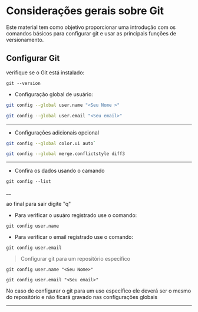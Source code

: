 # Considerações gerais sobre Git #

Este material tem como objetivo proporcionar uma introdução com os comandos básicos para configurar git e usar as príncipais funções de versionamento.

## Configurar Git ##

verifique se o Git está instalado:

`git --version`

- Configuração global de usuário:

```bash
git config --global user.name "<Seu Nome >"

git config --global user.email "<Seu email>"
```

---

- Configurações adicionais opcional

```bash
git config --global color.ui auto`

git config --global merge.conflictstyle diff3
```

---

- Confira os dados usando o camando

`git config --list`

__

ao final para sair digite "q"

- Para verificar o usuáro registrado use o comando:

`git config user.name`

- Para verificar o email registrado use o comando:

`git config user.email`

> Configurar git para um repositório específico

`git config user.name "<Seu Nome>"`

`git config user.email "<Seu email>"`

 No caso de configurar o git para um uso específico ele deverá ser o mesmo do repositório e não ficará gravado nas configurações globais

---
